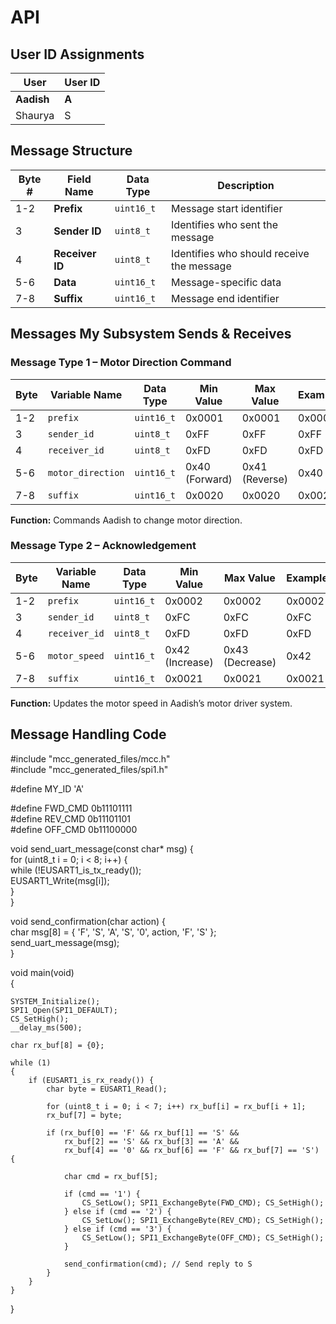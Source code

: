 # **API**

## **User ID Assignments**

| User | User ID |
| ----- | ----- |
| **Aadish** | **A** |
| Shaurya | S |

## **Message Structure**

| Byte \# | Field Name | Data Type | Description |
| ----- | ----- | ----- | ----- |
| 1-2 | **Prefix** | `uint16_t` | Message start identifier |
| 3 | **Sender ID** | `uint8_t` | Identifies who sent the message |
| 4 | **Receiver ID** | `uint8_t` | Identifies who should receive the message |
| 5-6 | **Data** | `uint16_t` | Message-specific data |
| 7-8 | **Suffix** | `uint16_t` | Message end identifier |

## **Messages My Subsystem Sends & Receives**

### **Message Type 1 – Motor Direction Command**

| Byte | Variable Name | Data Type | Min Value | Max Value | Example |
| ----- | ----- | ----- | ----- | ----- | ----- |
| 1-2 | `prefix` | `uint16_t` | 0x0001 | 0x0001 | 0x0001 |
| 3 | `sender_id` | `uint8_t` | 0xFF | 0xFF | 0xFF |
| 4 | `receiver_id` | `uint8_t` | 0xFD | 0xFD | 0xFD |
| 5-6 | `motor_direction` | `uint16_t` | 0x40 (Forward) | 0x41 (Reverse) | 0x40 |
| 7-8 | `suffix` | `uint16_t` | 0x0020 | 0x0020 | 0x0020 |

**Function:** Commands Aadish to change motor direction.

### **Message Type 2 – Acknowledgement**

| Byte | Variable Name | Data Type | Min Value | Max Value | Example |
| ----- | ----- | ----- | ----- | ----- | ----- |
| 1-2 | `prefix` | `uint16_t` | 0x0002 | 0x0002 | 0x0002 |
| 3 | `sender_id` | `uint8_t` | 0xFC | 0xFC | 0xFC |
| 4 | `receiver_id` | `uint8_t` | 0xFD | 0xFD | 0xFD |
| 5-6 | `motor_speed` | `uint16_t` | 0x42 (Increase) | 0x43 (Decrease) | 0x42 |
| 7-8 | `suffix` | `uint16_t` | 0x0021 | 0x0021 | 0x0021 |

**Function:** Updates the motor speed in Aadish’s motor driver system.

## **Message Handling Code**
 
#include "mcc_generated_files/mcc.h"  
#include "mcc_generated_files/spi1.h"  

#define MY_ID 'A'  
 
#define FWD_CMD 0b11101111  
#define REV_CMD 0b11101101  
#define OFF_CMD 0b11100000  

void send_uart_message(const char* msg) {  
    for (uint8_t i = 0; i < 8; i++) {  
        while (!EUSART1_is_tx_ready());  
        EUSART1_Write(msg[i]);  
    }  
}  
  
void send_confirmation(char action) {  
    char msg[8] = { 'F', 'S', 'A', 'S', '0', action, 'F', 'S' };  
    send_uart_message(msg);  
}


void main(void)  
{

    SYSTEM_Initialize();
    SPI1_Open(SPI1_DEFAULT);
    CS_SetHigh();
    __delay_ms(500);
    
    char rx_buf[8] = {0};

    while (1)
    {
        if (EUSART1_is_rx_ready()) {
            char byte = EUSART1_Read();

            for (uint8_t i = 0; i < 7; i++) rx_buf[i] = rx_buf[i + 1];
            rx_buf[7] = byte;

            if (rx_buf[0] == 'F' && rx_buf[1] == 'S' &&
                rx_buf[2] == 'S' && rx_buf[3] == 'A' &&
                rx_buf[4] == '0' && rx_buf[6] == 'F' && rx_buf[7] == 'S') {

                char cmd = rx_buf[5];

                if (cmd == '1') {
                    CS_SetLow(); SPI1_ExchangeByte(FWD_CMD); CS_SetHigh();
                } else if (cmd == '2') {
                    CS_SetLow(); SPI1_ExchangeByte(REV_CMD); CS_SetHigh();
                } else if (cmd == '3') {
                    CS_SetLow(); SPI1_ExchangeByte(OFF_CMD); CS_SetHigh();
                }

                send_confirmation(cmd); // Send reply to S
            }
        }
    }
}
